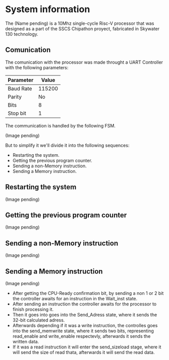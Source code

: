 # System information
The (Name pending) is a 10Mhz single-cycle Risc-V processor that was designed as a part of the SSCS Chipathon proyect, fabricated in Skywater 130 technology.

## Comunication 

The comunication with the processor was made throught a UART Controller with the following parameters:

| Parameter | Value          |
|-----------|----------------|
| Baud Rate | 115200         |
| Parity    | No             |
| Bits      | 8              |
| Stop bit  | 1              |

The communication is handled by the following FSM.

(Image pending)

But to simplify it we'll divide it into the following sequences:

- Restarting the system.
- Getting the previous program counter.
- Sending a non-Memory instruction.
- Sending a Memory instruction.

## Restarting the system

(Image pending)
## Getting the previous program counter

(Image pending)
## Sending a non-Memory instruction
(Image pending)
## Sending a Memory instruction
(Image pending)

- After getting the CPU-Ready confirmation bit, by sending a non 1 or 2 bit the controller awaits for an instruction in the Wait_inst state.
- After sending an instruction the controller awaits for the processor to finish processing it.
- Then it goes into goes into the Send_Adress state, where it sends the 32-bit calculated adress.
- Afterwards depending if it was a write instruction, the controlles goes into the send_memwrite state, where it sends two bits, representing read_enable and write_enable respectevly, afterwards it sends the written data.
- If it was a read instruction it will enter the send_sizeload stage,  where it will send the size of read thata, afterwards it will send the read data.